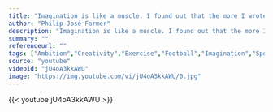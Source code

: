 ```yaml
---
title: "Imagination is like a muscle. I found out that the more I wrote, the bigger it got."
author: "Philip José Farmer"
description: "Imagination is like a muscle. I found out that the more I wrote, the bigger it got. - Philip José Farmer quotes from GetInspired365.com"
summary: ""
referenceurl: ""
tags: ["Ambition","Creativity","Exercise","Football","Imagination","Sport",]
source: "youtube"
videoid: "jU4oA3kkAWU"
image: "https://img.youtube.com/vi/jU4oA3kkAWU/0.jpg"
---
```


{{< youtube jU4oA3kkAWU >}}
